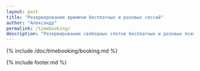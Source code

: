 ```yaml
---
layout: post
title: "Резервирование времени бесплатных и разовых сессий"
author: "Александр"
permalink: /timebooking/
description: "Резервирование свободных слотов бесплатных и разовых психотерапевтических сессий на текущий месяц"
---
```


{% include /doc/timebooking/booking.md %}

{% include footer.md %}
